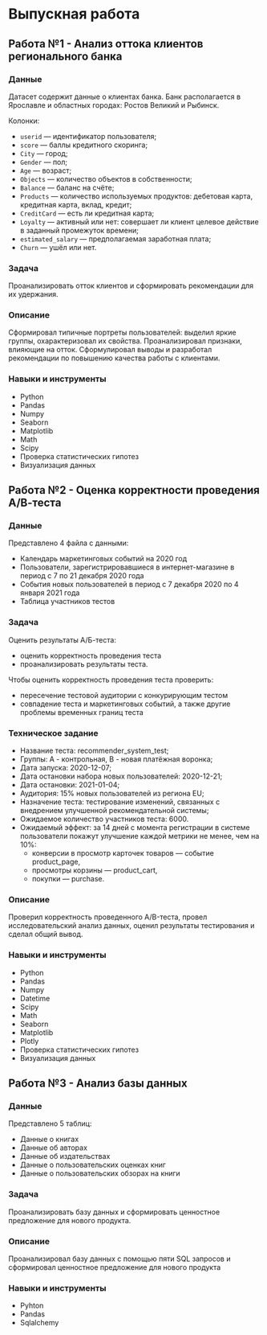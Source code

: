 # Выпускная работа

## Работа №1 - Анализ оттока клиентов регионального банка

### Данные
Датасет содержит данные о клиентах банка. Банк располагается в Ярославле и областных городах: Ростов Великий и Рыбинск.

Колонки:

- `userid` — идентификатор пользователя;
- `score` — баллы кредитного скоринга;
- `City` — город;
- `Gender` — пол;
- `Age` — возраст;
- `Objects` — количество объектов в собственности;
- `Balance` — баланс на счёте;
- `Products` — количество используемых продуктов: дебетовая карта, кредитная карта, вклад, кредит;
- `CreditCard` — есть ли кредитная карта;
- `Loyalty` — активный или нет: совершает ли клиент целевое действие в заданный промежуток времени;
- `estimated_salary` — предполагаемая заработная плата;
- `Churn` — ушёл или нет.

### Задача
Проанализировать отток клиентов и сформировать рекомендации для их удержания.

### Описание
Сформировал типичные портреты пользователей: выделил яркие группы, охарактеризовал их свойства. 
Проанализировал признаки, влияющие на отток. 
Сформулировал выводы и разработал рекомендации по повышению качества работы с клиентами.

### Навыки и инструменты
- Python
- Pandas
- Numpy
- Seaborn
- Matplotlib
- Math
- Scipy
- Проверка статистических гипотез
- Визуализация данных





## Работа №2 - Оценка корректности проведения А/В-теста

### Данные
Представлено 4 файла с данными:
- Календарь маркетинговых событий на 2020 год
- Пользователи, зарегистрировавшиеся в интернет-магазине в период с 7 по 21 декабря 2020 года
- События новых пользователей в период с 7 декабря 2020 по 4 января 2021 года
- Таблица участников тестов

### Задача
Оценить результаты А/Б-теста:
- оценить корректность проведения теста
- проанализировать результаты теста.

Чтобы оценить корректность проведения теста проверить:
- пересечение тестовой аудитории с конкурирующим тестом
- совпадение теста и маркетинговых событий, а также другие проблемы временных границ теста

### Техническое задание
- Название теста: recommender_system_test;
- Группы: А - контрольная, B - новая платёжная воронка;
- Дата запуска: 2020-12-07;
- Дата остановки набора новых пользователей: 2020-12-21;
- Дата остановки: 2021-01-04;
- Аудитория: 15% новых пользователей из региона EU;
- Назначение теста: тестирование изменений, связанных с внедрением улучшенной рекомендательной системы;
- Ожидаемое количество участников теста: 6000.
- Ожидаемый эффект: за 14 дней с момента регистрации в системе пользователи покажут улучшение каждой метрики не менее, чем на 10%:
    - конверсии в просмотр карточек товаров — событие product_page,
    - просмотры корзины — product_cart,
    - покупки — purchase.

### Описание
Проверил корректность проведенного A/B-теста, провел исследовательский анализ данных, оценил результаты тестирования и сделал общий вывод.

### Навыки и инструменты
- Python
- Pandas
- Numpy
- Datetime
- Scipy
- Math
- Seaborn
- Matplotlib
- Plotly
- Проверка статистических гипотез
- Визуализация данных





## Работа №3 - Анализ базы данных 

### Данные
Представлено 5 таблиц:
- Данные о книгах
- Данные об авторах
- Данные об издательствах
- Данные о пользовательских оценках книг
- Данные о пользовательских обзорах на книги

### Задача
Проанализировать базу данных и сформировать ценностное предложение для нового продукта.

### Описание
Проанализировал базу данных с помощью пяти SQL запросов и сформировал ценностное предложение для нового продукта

### Навыки и инструменты
- Pyhton
- Pandas
- Sqlalchemy
